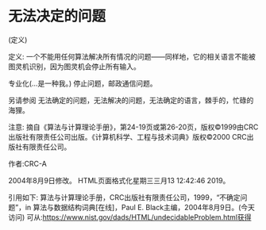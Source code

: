 # 无法决定的问题


(定义)



定义:
一个不能用任何算法解决所有情况的问题——同样地，它的相关语言不能被图灵机识别，因为图灵机会停止所有输入。



专业化(…是一种我。)
停止问题，邮政通信问题。



另请参阅
无法确定的问题，无法解决的问题，无法确定的语言，棘手的，忙碌的海狸。



注意:
摘自《算法与计算理论手册》，第24-19页或第26-20页，版权©1999由CRC出版社有限责任公司出版。《计算机科学、工程与技术词典》版权©2000 CRC出版社有限责任公司。


作者:CRC-A







2004年8月9日修改。
HTML页面格式化星期三三月13 12:42:46 2019。



引用如下:
算法与计算理论手册，CRC出版社有限责任公司，1999，“不确定问题”，in
算法与数据结构词典[在线]，Paul E. Black主编，2004年8月9日。(今天访问)
可从:https://www.nist.gov/dads/HTML/undecidableProblem.html获得